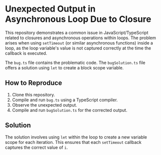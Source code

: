 # Unexpected Output in Asynchronous Loop Due to Closure

This repository demonstrates a common issue in JavaScript/TypeScript related to closures and asynchronous operations within loops.  The problem arises when using `setTimeout` (or similar asynchronous functions) inside a loop, as the loop variable's value is not captured correctly at the time the callback is executed. 

The `bug.ts` file contains the problematic code.  The `bugSolution.ts` file offers a solution using `let` to create a block scope variable. 

## How to Reproduce

1. Clone this repository.
2. Compile and run `bug.ts` using a TypeScript compiler.
3. Observe the unexpected output. 
4.  Compile and run `bugSolution.ts` for the corrected output.

## Solution

The solution involves using `let` within the loop to create a new variable scope for each iteration. This ensures that each `setTimeout` callback captures the correct value of `i`.